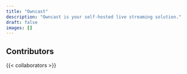 ```yaml
---
title: "Owncast"
description: "Owncast is your self-hosted live streaming solution."
draft: false
images: []
---
```


## Contributors

{{< collaborators >}}

